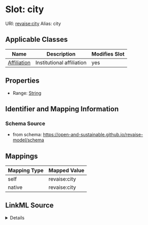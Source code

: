 

# Slot: city 



URI: [revaise:city](https://open-and-sustainable.github.io/revaise-model/schema/city)
Alias: city

<!-- no inheritance hierarchy -->





## Applicable Classes

| Name | Description | Modifies Slot |
| --- | --- | --- |
| [Affiliation](Affiliation.md) | Institutional affiliation |  yes  |






## Properties

* Range: [String](String.md)




## Identifier and Mapping Information






### Schema Source


* from schema: https://open-and-sustainable.github.io/revaise-model/schema




## Mappings

| Mapping Type | Mapped Value |
| ---  | ---  |
| self | revaise:city |
| native | revaise:city |




## LinkML Source

<details>
```yaml
name: city
from_schema: https://open-and-sustainable.github.io/revaise-model/schema
rank: 1000
alias: city
domain_of:
- Affiliation
range: string

```
</details>